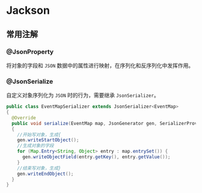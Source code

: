 # Jackson

## 常用注解

### @JsonProperty

将对象的字段和 `JSON` 数据中的属性进行映射，在序列化和反序列化中发挥作用。

### @JsonSerialize

自定义对象序列化为 `JSON` 时的行为，需要继承 `JsonSerializer`。

```java
public class EventMapSerializer extends JsonSerializer<EventMap>
{
  @Override
  public void serialize(EventMap map, JsonGenerator gen, SerializerProvider serializers) throws IOException
  {
    //开始写对象，生成{
    gen.writeStartObject();
    //生成对象的字段
    for (Map.Entry<String, Object> entry : map.entrySet()) {
      gen.writeObjectField(entry.getKey(), entry.getValue());
    }
    //结束写对象，生成}
    gen.writeEndObject();
  }
}
```

